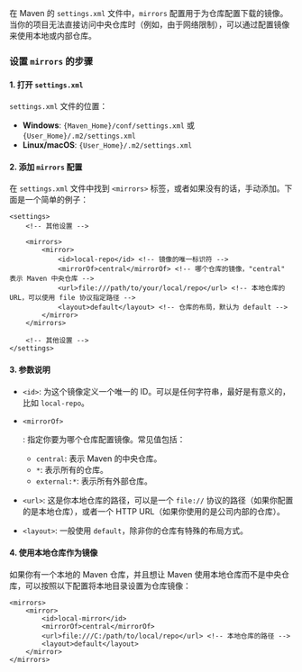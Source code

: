 在 Maven 的 `settings.xml` 文件中，`mirrors` 配置用于为仓库配置下载的镜像。当你的项目无法直接访问中央仓库时（例如，由于网络限制），可以通过配置镜像来使用本地或内部仓库。

### 设置 `mirrors` 的步骤

#### 1. 打开 `settings.xml`

`settings.xml` 文件的位置：

- **Windows**: `{Maven_Home}/conf/settings.xml` 或 `{User_Home}/.m2/settings.xml`
- **Linux/macOS**: `{User_Home}/.m2/settings.xml`

#### 2. 添加 `mirrors` 配置

在 `settings.xml` 文件中找到 `<mirrors>` 标签，或者如果没有的话，手动添加。下面是一个简单的例子：

```
<settings>
    <!-- 其他设置 -->

    <mirrors>
        <mirror>
            <id>local-repo</id> <!-- 镜像的唯一标识符 -->
            <mirrorOf>central</mirrorOf> <!-- 哪个仓库的镜像，"central" 表示 Maven 中央仓库 -->
            <url>file:///path/to/your/local/repo</url> <!-- 本地仓库的URL，可以使用 file 协议指定路径 -->
            <layout>default</layout> <!-- 仓库的布局，默认为 default -->
        </mirror>
    </mirrors>

    <!-- 其他设置 -->
</settings>

```

#### 3. 参数说明

- `<id>`: 为这个镜像定义一个唯一的 ID。可以是任何字符串，最好是有意义的，比如 `local-repo`。

- ```
  <mirrorOf>
  ```

  : 指定你要为哪个仓库配置镜像。常见值包括：

  - `central`: 表示 Maven 的中央仓库。
  - `*`: 表示所有的仓库。
  - `external:*`: 表示所有外部仓库。

- `<url>`: 这是你本地仓库的路径，可以是一个 `file://` 协议的路径（如果你配置的是本地仓库），或者一个 HTTP URL（如果你使用的是公司内部的仓库）。

- `<layout>`: 一般使用 `default`，除非你的仓库有特殊的布局方式。

#### 4. 使用本地仓库作为镜像

如果你有一个本地的 Maven 仓库，并且想让 Maven 使用本地仓库而不是中央仓库，可以按照以下配置将本地目录设置为仓库镜像：

```
<mirrors>
    <mirror>
        <id>local-mirror</id>
        <mirrorOf>central</mirrorOf>
        <url>file:///C:/path/to/local/repo</url> <!-- 本地仓库的路径 -->
        <layout>default</layout>
    </mirror>
</mirrors>

```


